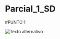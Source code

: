 # Parcial_1_SD

#PUNTO 1

![Texto alternativo](./https://github.com/julianceron64/Parcial_1_SD/blob/main/punto1/Captura%20de%20pantalla%202025-09-03%20185955.png)
